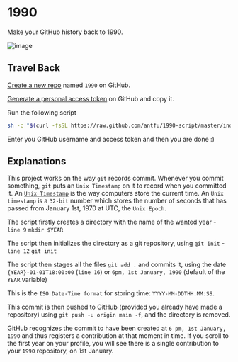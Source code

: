 # 1990

Make your GitHub history back to 1990.

![image](https://user-images.githubusercontent.com/11247099/89427797-38f24f80-d76e-11ea-84fa-ab5642751792.png)

## Travel Back

[Create a new repo](https://github.com/new) named `1990` on GitHub.

[Generate a personal access token](https://github.com/settings/tokens/new) on GitHub and copy it.

Run the following script

```bash
sh -c "$(curl -fsSL https://raw.github.com/antfu/1990-script/master/index.sh)"
```

Enter you GitHub username and access token and then you are done :)

## Explanations

This project works on the way `git` records commit. Whenever you commit something, `git` puts an `Unix Timestamp` on it to record when you committed it. An [`Unix Timestamp`](https://www.unixtimestamp.com/) is the way computers store the current time. An `Unix timestamp` is a `32-bit` number which stores the number of seconds that has passed from January 1st, 1970 at UTC, the `Unix Epoch`.

The script firstly creates a directory with the name of the wanted year - `line 9` `mkdir $YEAR`

The script then initializes the directory as a git repository, using `git init` - `line 12` `git init`

The script then stages all the files `git add .` and commits it, using the date `{YEAR}-01-01T18:00:00` (`line 16`) or `6pm, 1st January, 1990` (default of the `YEAR` variable)

This is the `ISO Date-Time format` for storing time: `YYYY-MM-DDTHH:MM:SS`.

This commit is then pushed to GitHub (provided you already have made a repository) using `git push -u origin main -f`, and the directory is removed.

GitHub recognizes the commit to have been created at `6 pm, 1st January, 1990` and thus registers a contribution at that moment in time. If you scroll to the first year on your profile, you will see there is a single contribution to your `1990` repository, on 1st January.
